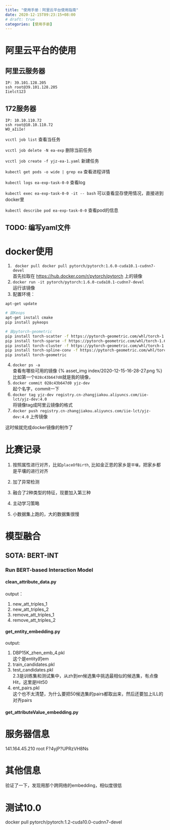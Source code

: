 ```yaml
---
title: "使用手册：阿里云平台使用指南"
date: 2020-12-15T09:23:15+08:00
# draft: true
categories: [使用手册]
---
```


# 阿里云平台的使用

## 阿里云服务器
    IP: 39.101.128.205
    ssh root@39.101.128.205
    Iielct123

## 172服务器
    IP: 10.10.110.72
    ssh root@10.10.110.72
    WO_aIiIe!


`vcctl job list`
查看当任务

`vcctl job delete -N ea-exp`
删除当前任务

`vcctl job create -f yjz-ea-1.yaml`
新建任务

`kubectl get pods -o wide | grep ea`
查看进程详情

`kubectl logs ea-exp-task-0-0`
查看log

`kubectl exec ea-exp-task-0-0 -it -- bash`
可以查看显存使用情况，直接进到docker里

`kubectl describe pod ea-exp-task-0-0`
查看pod的信息

## TODO: 编写yaml文件

# docker使用

1. ` docker pull docker pull pytorch/pytorch:1.6.0-cuda10.1-cudnn7-devel`  
首先拉取在 https://hub.docker.com/r/pytorch/pytorch 上的镜像
2. `docker run -it pytorch/pytorch:1.6.0-cuda10.1-cudnn7-devel`  
运行该镜像
3. 配置环境：  
```sh
apt-get update

# 装Keops
apt-get install cmake
pip install pykeops 

# 装pytorch-geometric
pip install torch-scatter -f https://pytorch-geometric.com/whl/torch-1.6.0+cu101.html
pip install torch-sparse -f https://pytorch-geometric.com/whl/torch-1.6.0+cu101.html
pip install torch-cluster -f https://pytorch-geometric.com/whl/torch-1.6.0+cu101.html
pip install torch-spline-conv -f https://pytorch-geometric.com/whl/torch-1.6.0+cu101.html
pip install torch-geometric
```
4. `docker ps -a`  
查看有哪些可用的镜像
{% asset_img index/2020-12-15-16-28-27.png %}
比如第一个`028c43b647d0`就是我的镜像，
5. `docker commit 028c43b647d0 yjz-dev`  
起个名字，commit一下
6. `docker tag yjz-dev registry.cn-zhangjiakou.aliyuncs.com/iie-lct/yjz-dev:4.0`  
将镜像tag成阿里云镜像的格式
7. `docker push registry.cn-zhangjiakou.aliyuncs.com/iie-lct/yjz-dev:4.0`
上传镜像

这时候就完成docker镜像的制作了

# 比赛记录

1. 按照属性进行对齐，比如`placeOfBirth`, 比如金正恩的家乡是`平壤`，把家乡都是平壤的进行对齐

2. 加了异常检测

3. 融合了2种类型的特征，现要加入第三种

4. 主动学习策略

5. 小数据集上跑的，大的数据集很慢

# 模型融合

## SOTA: BERT-INT

### Run BERT-based Interaction Model
#### clean_attribute_data.py
output：  
1. new_att_triples_1
2. new_att_triples_2
3. remove_att_triples_1
4. remove_att_triples_2

#### get_entity_embedding.py
output:
1. DBP15K_zhen_emb_4.pkl  
这个是entity的em
2. train_candidates.pkl
3. test_candidates.pkl  
2.3是训练集和测试集中，从zh到en候选集中挑选最相似的候选集，有点像Hit，这里是Hit50
4. ent_pairs.pkl  
这个也不太清楚，为什么要把50候选集的pairs都取出来，然后还要加上ILL的对齐pairs

#### get_attributeValue_embedding.py



# 服务器信息
141.164.45.210
root
F?4yjP?UPRzVH8Ns



# 其他信息
验证了一下，发现用那个跨网络的embedding，相似度很低

# 测试10.0

docker pull pytorch/pytorch:1.2-cuda10.0-cudnn7-devel